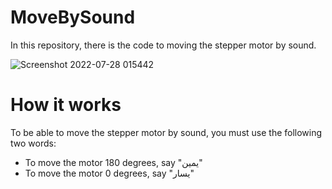 # MoveBySound
In this repository, there is the code to moving the stepper motor by sound.

![Screenshot 2022-07-28 015442](https://user-images.githubusercontent.com/109138004/181387076-f9db9ced-e701-499b-b6ae-89f87fa0b59c.png)

# How it works
To be able to move the stepper motor by sound, you must use the following two words:
- To move the motor 180 degrees, say "يمين"
- To move the motor 0 degrees, say "يسار"



